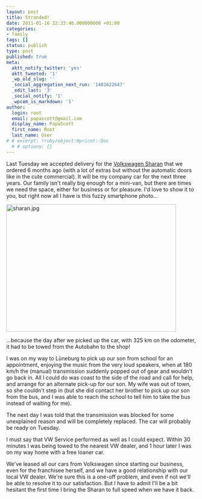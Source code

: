 ```yaml
---
layout: post
title: Stranded!
date: 2011-01-16 22:33:40.000000000 +01:00
categories:
- family
tags: []
status: publish
type: post
published: true
meta:
  aktt_notify_twitter: 'yes'
  aktt_tweeted: '1'
  _wp_old_slug: ''
  _social_aggregation_next_run: '1401622647'
  _edit_last: '3'
  _social_notify: '1'
  _wpcom_is_markdown: '1'
author:
  login: root
  email: papascott@gmail.com
  display_name: PapaScott
  first_name: Root
  last_name: User
# # excerpt: !ruby/object:Hpricot::Doc
  # # options: {}
---
```

<p>Last Tuesday we accepted delivery for the <a href="http://www.volkswagen.de/de/models/sharan.html">Volkswagen Sharan</a> that we ordered 6 months ago (with a lot of extras but without the automatic doors like in the cute commercial). It will be my company car for the next three years. Our family isn't really big enough for a mini-van, but there are times we need the space, either for business or for pleasure. I'd love to show it to you, but right now all I have is this fuzzy smartphone photo...</p>
<p><img src="http://www.papascott.de/wordpress/wp-content/uploads/2011/01/sharan.jpg" alt="sharan.jpg" border="0" width="450" height="338" /></p>
<p>...because the day after we picked up the car, with 325 km on the odometer, it had to be towed from the Autobahn to the shop!</p>
<p>I was on my way to Lüneburg to pick up our son from school for an appointment, enjoying the music from the very loud speakers, when at 180 km/h the (manual) transmission suddenly popped out of gear and wouldn't go back in. All I could do was coast to the side of the road and call for help, and arrange for an alternate pick-up for our son. My wife was out of town, so she couldn't step in (but she did contact her brother to pick up our son from the bus, and I was able to reach the school to tell him to take the bus instead of waiting for me).</p>
<p>The next day I was told that the transmission was blocked for some unexplained reason and will be completely replaced. The car will probably be ready on Tuesday.</p>
<p>I must say that VW Service performed as well as I could expect. Within 30 minutes I was being towed to the nearest VW dealer, and 1 hour later I was on my way home with a free loaner car.</p>
<p>We've leased all our cars from Volkswagen since starting our business, even for the franchisee herself, and we have a good relationship with our local VW dealer. We're sure this is a one-off problem, and even if not we'll be able to resolve it to our satisfaction. But I have to admit I'll be a bit hesitant the first time I bring the Sharan to full speed when we have it back.</p>
